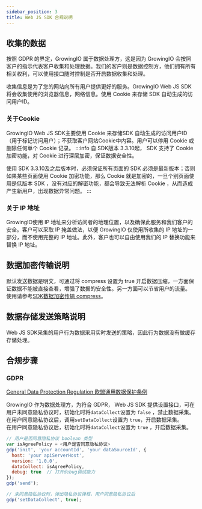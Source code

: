 ```yaml
---
sidebar_position: 3
title: Web JS SDK 合规说明
---
```


## 收集的数据

按照 GDPR 的界定，GrowingIO 属于数据处理方，这是因为 GrowingIO 会按照客户的指示代表客户收集和处理数据。我们的客户则是数据控制方，他们拥有所有相关权利，可以使用接口随时控制是否开启数据收集和处理。

收集信息是为了您的网站向所有用户提供更好的服务。GrowingIO Web JS SDK 将会收集使用的浏览器信息，网络信息。使用 Cookie 来存储 SDK 自动生成的访问用户ID。

### 关于Cookie

GrowingIO Web JS SDK主要使用 Cookie 来存储SDK 自动生成的访问用户ID（用于标记访问用户）；不获取客户网站Cookie中内容。用户可以停用 Cookie 或删除任何单个 Cookie 记录。
:::info
自 SDK版本 3.3.10起， SDK 支持了 Cookie 加密功能，对 Cookie 进行深层加密，保证数据安全性。

使用 SDK 3.3.10及之后版本时，必须保证所有页面的 SDK 必须是最新版本；否则如果某些页面使用 Cookie 加密功能，那么 Cookie 就是加密的，一旦个别页面使用是低版本 SDK ，没有对应的解密功能，都会导致无法解析 Cookie ，从而造成产生新用户，出现数据异常问题。
:::

### 关于 IP 地址

GrowingIO使用 IP 地址来分析访问者的地理位置，以及确保此服务和我们客户的安全。客户可以采取 IP 掩盖做法，以便 GrowingIO 仅使用所收集的 IP 地址的一部分，而不使用完整的 IP 地址。此外，客户也可以自由使用我们的 IP 替换功能来替换 IP 地址。

## 数据加密传输说明
默认发送数据是明文，可通过将 compress 设置为 true 开启数据压缩，一方面保证数据不能被直接查看，增强了数据的安全性。另一方面可以节省用户的流量。
使用请参考[SDK数据加密传输 compress](/docs/webjs/base/configuration#开启数据压缩)。

## 数据存储发送策略说明
Web JS SDK采集的用户行为数据采用实时发送的策略，因此行为数据没有做缓存存储处理。

## 合规步骤

### GDPR 

[​General Data Protection Regulation 欧盟通用数据保护条例](https://zh.wikipedia.org/wiki/%E6%AD%90%E7%9B%9F%E4%B8%80%E8%88%AC%E8%B3%87%E6%96%99%E4%BF%9D%E8%AD%B7%E8%A6%8F%E7%AF%84)​

GrowingIO 作为数据处理方，为符合 GDPR， Web JS SDK 提供设置接口，可在用户未同意隐私协议时，初始化时将`dataCollect`设置为 `false` ，禁止数据采集。<br/>在用户同意隐私协议后，调用`setDataCollect`设置为 `true`，开启数据采集。<br/>在用户同意隐私协议后，初始化时将`dataCollect`设置为 `true` ，开启数据采集。

```js
// 用户是否同意隐私协议 boolean 类型
var isAgreePolicy = <用户是否同意隐私协议>
gdp('init', 'your accountId', 'your dataSourceId', {
  host: 'your apiServerHost', 
  version: '1.0.0',
  dataCollect: isAgreePolicy,
  debug: true  // 打开debug调试能力
});
gdp('send');

// 未同意隐私协议时，弹出隐私协议弹框，用户同意隐私协议后
gdp('setDataCollect', true);
```



